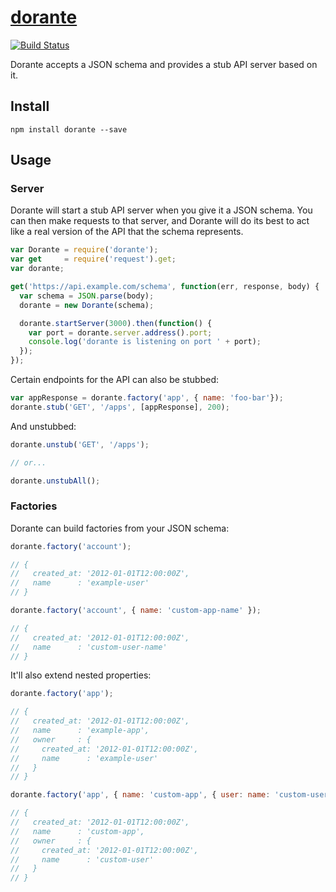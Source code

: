 # [dorante][the-liar]

[![Build Status](https://travis-ci.org/jclem/dorante.svg?branch=master)](https://travis-ci.org/jclem/dorante)

Dorante accepts a JSON schema and provides a stub API server based on it.

## Install

`npm install dorante --save`

## Usage

### Server

Dorante will start a stub API server when you give it a JSON schema. You can
then make requests to that server, and Dorante will do its best to act like a
real version of the API that the schema represents.

```javascript
var Dorante = require('dorante');
var get     = require('request').get;
var dorante;

get('https://api.example.com/schema', function(err, response, body) {
  var schema = JSON.parse(body);
  dorante = new Dorante(schema);

  dorante.startServer(3000).then(function() {
    var port = dorante.server.address().port;
    console.log('dorante is listening on port ' + port);
  });
});
```

Certain endpoints for the API can also be stubbed:

```javascript
var appResponse = dorante.factory('app', { name: 'foo-bar'});
dorante.stub('GET', '/apps', [appResponse], 200);
```

And unstubbed:

```javascript
dorante.unstub('GET', '/apps');

// or...

dorante.unstubAll();
```

### Factories

Dorante can build factories from your JSON schema:

```javascript
dorante.factory('account');

// {
//   created_at: '2012-01-01T12:00:00Z',
//   name      : 'example-user'
// }

dorante.factory('account', { name: 'custom-app-name' });

// {
//   created_at: '2012-01-01T12:00:00Z',
//   name      : 'custom-user-name'
// }
```

It'll also extend nested properties:

```javascript
dorante.factory('app');

// {
//   created_at: '2012-01-01T12:00:00Z',
//   name      : 'example-app',
//   owner     : {
//     created_at: '2012-01-01T12:00:00Z',
//     name      : 'example-user'
//   }
// }

dorante.factory('app', { name: 'custom-app', { user: name: 'custom-user' } });

// {
//   created_at: '2012-01-01T12:00:00Z',
//   name      : 'custom-app',
//   owner     : {
//     created_at: '2012-01-01T12:00:00Z',
//     name      : 'custom-user'
//   }
// }
```

[the-liar]: http://en.wikipedia.org/wiki/The_Liar_(Corneille)
